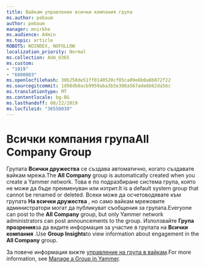 ```yaml
---
title: Вайкам управление всички компания група
ms.author: pebaum
author: pebaum
manager: mnirkhe
ms.audience: Admin
ms.topic: article
ROBOTS: NOINDEX, NOFOLLOW
localization_priority: Normal
ms.collection: Adm_O365
ms.custom:
- "1019"
- "6000003"
ms.openlocfilehash: 30b258de51ff0140520cf05ca09e6b0a8b872f22
ms.sourcegitcommit: 1d98db8acb9959aba3b5e308a567ade6b62da56c
ms.translationtype: MT
ms.contentlocale: bg-BG
ms.lasthandoff: 08/22/2019
ms.locfileid: "36558030"
---
```

# <a name="all-company-group"></a><span data-ttu-id="5b83b-102">Всички компания група</span><span class="sxs-lookup"><span data-stu-id="5b83b-102">All Company Group</span></span>

<span data-ttu-id="5b83b-103">Групата **Всички дружества** се създава автоматично, когато създавате вайкам мрежа.</span><span class="sxs-lookup"><span data-stu-id="5b83b-103">The **All Company** group is automatically created when you create a Yammer network.</span></span> <span data-ttu-id="5b83b-104">Това е по подразбиране система група, която не може да бъде преименуван или изтрит.</span><span class="sxs-lookup"><span data-stu-id="5b83b-104">It is a default system group that cannot be renamed or deleted.</span></span> <span data-ttu-id="5b83b-105">Всеки може да осчетоводявате към групата **На всички дружества** , но само вайкам мрежовите администратори могат да публикуват съобщения за групата.</span><span class="sxs-lookup"><span data-stu-id="5b83b-105">Everyone can post to the **All Company** group, but only Yammer network administrators can post announcements to the group.</span></span> <span data-ttu-id="5b83b-106">Използвайте **Група прозрения**за да видите информация за участие в групата на **Всички компания** .</span><span class="sxs-lookup"><span data-stu-id="5b83b-106">Use **Group Insights**to view information about engagement in the **All Company** group.</span></span>

<span data-ttu-id="5b83b-107">За повече информация вижте [управление на група в вайкам](https://support.office.com/article/Manage-a-group-in-Yammer-6e05c6d6-5548-4c88-89cd-e6757a514ef2).</span><span class="sxs-lookup"><span data-stu-id="5b83b-107">For more information, see [Manage a Group in Yammer](https://support.office.com/article/Manage-a-group-in-Yammer-6e05c6d6-5548-4c88-89cd-e6757a514ef2).</span></span>
